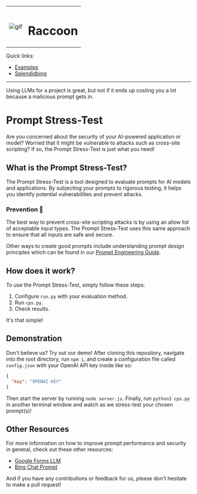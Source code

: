 <table style="border-collapse: collapse; border: none; margin: auto;">
  <tr>
    <td style="border: none;"><img src="./giphy.gif" alt="gif"></td>
    <td style="border: none; vertical-align: middle;"><h1>Raccoon</h1></td>
  </tr>
</table>

Quick links:
+ [Examples](./examples/README.md)
+ [Splendidbing](./splendidbing.md)

---

Using LLMs for a project is great, but not if it ends up costing you a lot because a malicious prompt gets in.

# Prompt Stress-Test

Are you concerned about the security of your AI-powered application or model? Worried that it might be vulnerable to attacks such as cross-site scripting? If so, the Prompt Stress-Test is just what you need!

## What is the Prompt Stress-Test?

The Prompt Stress-Test is a tool designed to evaluate prompts for AI models and applications. By subjecting your prompts to rigorous testing, it helps you identify potential vulnerabilities and prevent attacks.

### Prevention 🚧

The best way to prevent cross-site scripting attacks is by using an allow list of acceptable input types. The Prompt Stress-Test uses this same approach to ensure that all inputs are safe and secure.

Other ways to create good prompts include understanding prompt design principles which can be found in our [Prompt Engineering Guide](https://github.com/dair-ai/Prompt-Engineering-Guide).

## How does it work?

To use the Prompt Stress-Test, simply follow these steps:

1. Configure `run.py` with your evaluation method.
2. Run `cps.py`.
3. Check results.

It's that simple!

## Demonstration

Don't believe us? Try out our demo! After cloning this repository, navigate into the root directory, run `npm i`, and create a configuration file called `config.json` with your OpenAI API key inside like so:

```json
{
  "key": "OPENAI KEY"
}
```

Then start the server by running `node server.js`. Finally, run `python3 cps.py` in another terminal window and watch as we stress-test your chosen prompt(s)!

## Other Resources

For more information on how to improve prompt performance and security in general, check out these other resources:

* [Google Forms LLM](https://github.com/velocitatem/FormsAI)
* [Bing Chat Prompt](https://gitlab.com/-/snippets/2498990)

And if you have any contributions or feedback for us, please don't hesitate to make a pull request!
